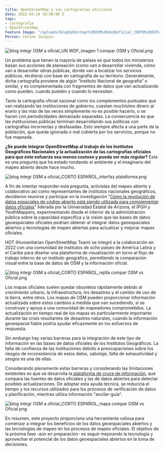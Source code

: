 ```yaml
---
title: OpenStreetMap y las cartografías oficiales
date: 2022-03-24 19:50:00 Z
tags:
- cartografia
- OpenStreetMap
Feature Image: "/uploads/blog%20integr%20OSM%20a%20oficial_CORTO%20ESPA%C3%91OL_mapa%20compar%20OSM%20vs%20Oficial.png"
Person: Celine Jacquin
---
```


![blog integr OSM a oficial_UN WDF_imagen 1 compar OSM y Oficial.png](/uploads/blog%20integr%20OSM%20a%20oficial_UN%20WDF_imagen%201%20compar%20OSM%20y%20Oficial.png)

Un problema que tienen la mayoría de países es que todos los ministerios basan sus acciones de planeación (como van a desarrollar vivienda, cómo van a desarrollar obras públicas, donde van a localizar los servicios públicos, etcétera) con base en cartografía de su territorio. Generalmente, dicha cartografía proviene de algún ”Instituto Nacional de geografía” o similar, y es complementada con fragmentos de datos que van actualizando como pueden, cuando pueden y cuando lo necesitan.

Tanto la cartografía oficial nacional como los complementos puntuales que van realizando las instituciones de gobierno, cuestan muchísimo dinero al erario y las más de las veces simplemente no es posible hacerlo, o se hacen con periodicidades demasiado separadas. La consecuencia es que las instituciones públicas terminan desarrollando sus políticas con cartografías incorrectas y desfasadas. Esto siempre afecta a una parte de la población, que queda ignorada o mal cubierta por los servicios, porque no fue mapeada.

**¿Se puede integrar OpenStreetMap al trabajo de los Institutos Geográficos Nacionales y la actualización de las cartografías oficiales para que este esfuerzo sea menos costoso y pueda ser más regular?**
Esta es una pregunta que ha estado rondando el ambiente y el imaginario del mapeo abierto desde hace mucho.

![blog integr OSM a oficial_CORTO ESPAÑOL_interfaz plataforma.png](/uploads/blog%20integr%20OSM%20a%20oficial_CORTO%20ESPA%C3%91OL_interfaz%20plataforma.png)

A fin de intentar responder esta pregunta, activistas del mapeo abierto y colaborativo así como representantes de institutos nacionales geográficos, decidieron reunirse y participar en la investigación "[Cómo la revolución de datos espaciales de código abierto está siendo utilizada para complementar datos oficiales](https://issuu.com/knowledgeexchangeforresilience/docs/asu_publication_english_digital_pagebypage)" liderada por la Universidad Estatal de Arizona, el IPGH y YouthMappers, experimentando desde el interior de la administración pública sobre la capacidad específica y la visión que las bases de datos geoespaciales oficiales podrían obtener al integrar datos geoespaciales abiertos y tecnologías de mapeo abiertas para actualizar y mejorar mapas oficiales.

HOT (Humanitarian OpenStreetMap Team) se integró a la colaboración en 2022 con una comunidad de institutos de ocho países de América Latina y el Caribe para diseñar una plataforma de visualización en torno al flujo de trabajo interno de un instituto geográfico, permitiendo la comparación visual entre la base de datos de OSM y la información oficial.

![blog integr OSM a oficial_CORTO ESPAÑOL_rejilla compar OSM vs Oficial.png](/uploads/blog%20integr%20OSM%20a%20oficial_CORTO%20ESPA%C3%91OL_rejilla%20compar%20OSM%20vs%20Oficial.png)

Los mapas oficiales suelen quedar obsoletos rápidamente debido al crecimiento urbano, la infraestructura, los desastres y el cambio de uso de la tierra, entre otros. Los mapas de OSM pueden proporcionar información actualizada sobre estos cambios a medida que van sucediendo, si se construye y apoya a una comunidad de mapeadores comprometidos. La actualización en tiempo real de los mapas es particularmente importante durante las crisis resultantes de desastres naturales, cuando la información geoespacial fiable podría ayudar eficazmente en los esfuerzos de respuesta.

Sin embargo hay varias barreras para la integración de este tipo de información en las bases de datos oficiales de los Institutos Geográficos. La falta de confianza de las instituciones debido a preocupaciones sobre los riesgos de inconsistencia de estos datos, sabotaje, falta de exhaustividad y sesgos es una de ellas.

Considerando plenamente estas barreras y considerando las limitaciones existentes es que se desarrolla la[ plataforma de cruce de información](https://ngigevapp.geoid.mx/#13/9.8430/-83.8012), que compara las fuentes de datos oficiales y las de datos abiertos para detectar posibles actualizaciones. De adoptar esta ayuda técnica, se reduciría el tiempo y los recursos utilizados para los procesos de verificación de datos y planificación, mientras utiliza información "ancilar-guía".

![blog integr OSM a oficial_CORTO ESPAÑOL_mapa compar OSM vs Oficial.png](/uploads/blog%20integr%20OSM%20a%20oficial_CORTO%20ESPA%C3%91OL_mapa%20compar%20OSM%20vs%20Oficial.png)

En resumen, este proyecto proporciona una herramienta valiosa para comenzar a integrar los beneficios de los datos geoespaciales abiertos y las tecnologías de mapeo en los procesos de mapeo oficiales. El objetivo de la próxima fase -aún en preparación- es seguir mejorando la tecnología y aprovechar el potencial de los datos geoespaciales abiertos en la toma de decisiones.